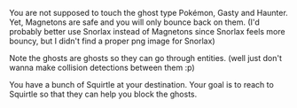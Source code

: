 You are not supposed to touch the ghost type Pokémon, Gasty and Haunter. Yet, Magnetons are safe and you will only bounce back on them. (I'd probably better use Snorlax instead of Magnetons since Snorlax feels more bouncy, but I didn't find a proper png image for Snorlax)

Note the ghosts are ghosts so they can go through entities. (well just don't wanna make collision detections between them :p)

You have a bunch of Squirtle at your destination. Your goal is to reach to Squirtle so that they can help you block the ghosts.  
